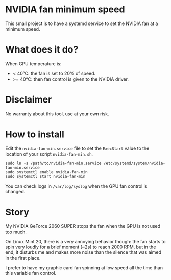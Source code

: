 # NVIDIA fan minimum speed

This small project is to have a systemd service to set the NVIDIA fan at a minimum speed.

# What does it do?

When GPU temperature is:

- < 40°C: the fan is set to 20% of speed.
- \>= 40°C: then fan control is given to the NVIDIA driver.

# Disclaimer

No warranty about this tool, use at your own risk.

# How to install

Edit the `nvidia-fan-min.service` file to set the `ExecStart` value to the location of your script `nvidia-fan-min.sh`.

```
sudo ln -s /path/to/nvidia-fan-min.service /etc/systemd/system/nvidia-fan-min.service
sudo systemctl enable nvidia-fan-min
sudo systemctl start nvidia-fan-min
```

You can check logs in `/var/log/syslog` when the GPU fan control is changed.

# Story

My NVIDIA GeForce 2060 SUPER stops the fan when the GPU is not used too much.

On Linux Mint 20, there is a very annoying behavior though: the fan starts to spin very loudly for a brief moment (~2s)
to reach 2000 RPM, but in the end, it disturbs me and makes more noise than the silence that was aimed in the first
place.

I prefer to have my graphic card fan spinning at low speed all the time than this variable fan control.
